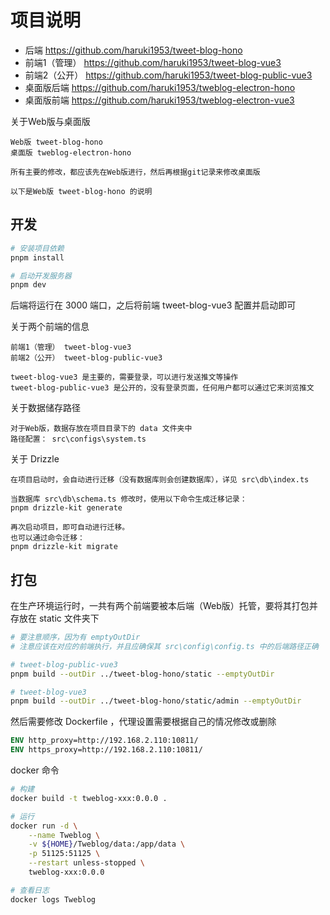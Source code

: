 # 项目说明

- 后端 https://github.com/haruki1953/tweet-blog-hono
- 前端1（管理） https://github.com/haruki1953/tweet-blog-vue3
- 前端2（公开） https://github.com/haruki1953/tweet-blog-public-vue3
- 桌面版后端 https://github.com/haruki1953/tweblog-electron-hono
- 桌面版前端 https://github.com/haruki1953/tweblog-electron-vue3

关于Web版与桌面版
```
Web版 tweet-blog-hono
桌面版 tweblog-electron-hono

所有主要的修改，都应该先在Web版进行，然后再根据git记录来修改桌面版

以下是Web版 tweet-blog-hono 的说明
```

## 开发

```sh
# 安装项目依赖
pnpm install

# 启动开发服务器
pnpm dev
```

后端将运行在 3000 端口，之后将前端 tweet-blog-vue3 配置并启动即可

关于两个前端的信息
```
前端1（管理） tweet-blog-vue3
前端2（公开） tweet-blog-public-vue3

tweet-blog-vue3 是主要的，需要登录，可以进行发送推文等操作
tweet-blog-public-vue3 是公开的，没有登录页面，任何用户都可以通过它来浏览推文
```

关于数据储存路径
```
对于Web版，数据存放在项目目录下的 data 文件夹中
路径配置： src\configs\system.ts
```

关于 Drizzle
```
在项目启动时，会自动进行迁移（没有数据库则会创建数据库），详见 src\db\index.ts

当数据库 src\db\schema.ts 修改时，使用以下命令生成迁移记录：
pnpm drizzle-kit generate

再次启动项目，即可自动进行迁移。
也可以通过命令迁移：
pnpm drizzle-kit migrate
```

## 打包
在生产环境运行时，一共有两个前端要被本后端（Web版）托管，要将其打包并存放在 static 文件夹下
```sh
# 要注意顺序，因为有 emptyOutDir
# 注意应该在对应的前端执行，并且应确保其 src\config\config.ts 中的后端路径正确

# tweet-blog-public-vue3
pnpm build --outDir ../tweet-blog-hono/static --emptyOutDir

# tweet-blog-vue3
pnpm build --outDir ../tweet-blog-hono/static/admin --emptyOutDir
```

然后需要修改 Dockerfile ，代理设置需要根据自己的情况修改或删除
```Dockerfile
ENV http_proxy=http://192.168.2.110:10811/
ENV https_proxy=http://192.168.2.110:10811/
```

docker 命令
```sh
# 构建
docker build -t tweblog-xxx:0.0.0 .

# 运行
docker run -d \
	--name Tweblog \
	-v ${HOME}/Tweblog/data:/app/data \
	-p 51125:51125 \
	--restart unless-stopped \
	tweblog-xxx:0.0.0

# 查看日志
docker logs Tweblog
```


